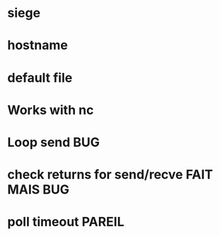 
# siege 

# hostname 

# default file 

# Works with nc 

# Loop send BUG 

# check returns for send/recve FAIT MAIS BUG

# poll timeout  PAREIL 
    
